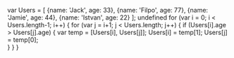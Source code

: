 var Users = [
    {name: 'Jack', age: 33},
    {name: 'Filpo', age: 77},
    {name: 'Jamie', age: 44},
    {name: 'Istvan', age: 22}
];
undefined
for (var i = 0; i < Users.length-1; i++) {
    for (var j = i+1; j < Users.length; j++) {
        if (Users[i].age > Users[j].age) {
            var temp = [Users[i], Users[j]];
            Users[i] = temp[1];
            Users[j] = temp[0];   
        }
    }
}